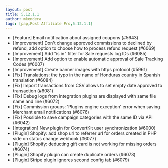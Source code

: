 ```yaml
---
layout: post
title: 5.12.1.1
author: mkendera
tags: [pap,Post Affiliate Pro,5.12.1.1]
---
```


- [Feature] Email notification about assigned coupons (#5643)
- [Improvement] Don't change approved commissions to declined by refund, add option to choose how to process refund request (#6069)
- [Improvement] Add "is in" filter for Sale requests log IDs (#6085)
- [Improvement] Add option to enable automatic approval of Sale Tracking Codes (#6007)
- [Improvement] Create banner images with https protocol (#5961)
- [Fix] Translations: the typo in the name of Honduras country in Spanish translation (#6084)
- [Fix] Import transactions from CSV allows to set empty date approved to transaction (#6081)
- [Fix] Debug logs from integration plugins are displayed with same file name and line (#6072)
- [Fix] Commission groups: 'Plugins engine exception' error when saving Merchant email notifications (#6076)
- [Fix] Possible to save campaign categories with the same ID via API (#6042)
- [Integration] New plugin for ConvertKit user synchronization (#6000)
- [Plugin] Shopify: add shop url to referrer url for orders created in PHP side on status change webhook (#6077)
- [Plugin] Shopify: deducting gift card is not working for missing orders (#6074)
- [Plugin] Shopify plugin can create duplicate orders (#6073)
- [Plugin] Stripe plugin ignores second config tab (#6079)
